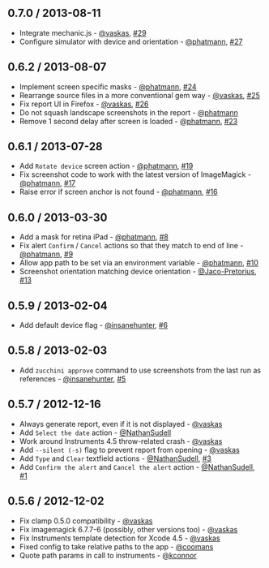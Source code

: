 ## 0.7.0 / 2013-08-11
* Integrate mechanic.js - [@vaskas][], [#29][]
* Configure simulator with device and orientation - [@phatmann][], [#27][]

## 0.6.2 / 2013-08-07
* Implement screen specific masks - [@phatmann][], [#24][]
* Rearrange source files in a more conventional gem way - [@vaskas][], [#25][]
* Fix report UI in Firefox - [@vaskas][], [#26][]
* Do not squash landscape screenshots in the report - [@phatmann][]
* Remove 1 second delay after screen is loaded - [@phatmann][], [#23][]

## 0.6.1 / 2013-07-28
* Add `Rotate device` screen action - [@phatmann][], [#19][]
* Fix screenshot code to work with the latest version of ImageMagick - [@phatmann][], [#17][]
* Raise error if screen anchor is not found - [@phatmann][], [#16][]

## 0.6.0 / 2013-03-30
* Add a mask for retina iPad - [@phatmann][], [#8][]
* Fix alert `Confirm` / `Cancel` actions so that they match to end of line - [@phatmann][], [#9][]
* Allow app path to be set via an environment variable - [@phatmann][], [#10][]
* Screenshot orientation matching device orientation - [@Jaco-Pretorius][], [#13][]

## 0.5.9 / 2013-02-04
* Add default device flag - [@insanehunter][], [#6][]

## 0.5.8 / 2013-02-03
* Add `zucchini approve` command to use screenshots from the last run as references - [@insanehunter][], [#5][]

## 0.5.7 / 2012-12-16
* Always generate report, even if it is not displayed - [@vaskas][]
* Add `Select the date` action - [@NathanSudell][]
* Work around Instruments 4.5 throw-related crash - [@vaskas][]
* Add `--silent (-s)` flag to prevent report from opening - [@vaskas][]
* Add `Type` and `Clear` textfield actions - [@NathanSudell][], [#3][]
* Add `Confirm the alert` and `Cancel the alert` action - [@NathanSudell][], [#1][]

## 0.5.6 / 2012-12-02
* Fix clamp 0.5.0 compatibility - [@vaskas][]
* Fix imagemagick 6.7.7-6 (possibly, other versions too) - [@vaskas][]
* Fix Instruments template detection for Xcode 4.5 - [@vaskas][]
* Fixed config to take relative paths to the app - [@coomans][]
* Quote path params in call to instruments - [@kconnor][]

<!--- The following link definition list is generated by PimpMyChangelog --->
[#1]: https://github.com/zucchini-src/zucchini/issues/1
[#3]: https://github.com/zucchini-src/zucchini/issues/3
[#5]: https://github.com/zucchini-src/zucchini/issues/5
[#6]: https://github.com/zucchini-src/zucchini/issues/6
[#8]: https://github.com/zucchini-src/zucchini/issues/8
[#9]: https://github.com/zucchini-src/zucchini/issues/9
[#10]: https://github.com/zucchini-src/zucchini/issues/10
[#13]: https://github.com/zucchini-src/zucchini/issues/13
[#16]: https://github.com/zucchini-src/zucchini/issues/16
[#17]: https://github.com/zucchini-src/zucchini/issues/17
[#19]: https://github.com/zucchini-src/zucchini/issues/19
[#23]: https://github.com/zucchini-src/zucchini/issues/23
[#24]: https://github.com/zucchini-src/zucchini/issues/24
[#25]: https://github.com/zucchini-src/zucchini/issues/25
[#26]: https://github.com/zucchini-src/zucchini/issues/26
[#27]: https://github.com/zucchini-src/zucchini/issues/27
[#29]: https://github.com/zucchini-src/zucchini/issues/29

[@Jaco-Pretorius]: https://github.com/Jaco-Pretorius
[@NathanSudell]: https://github.com/NathanSudell
[@coomans]: https://github.com/coomans
[@insanehunter]: https://github.com/insanehunter
[@kconnor]: https://github.com/kconnor
[@phatmann]: https://github.com/phatmann
[@vaskas]: https://github.com/vaskas
